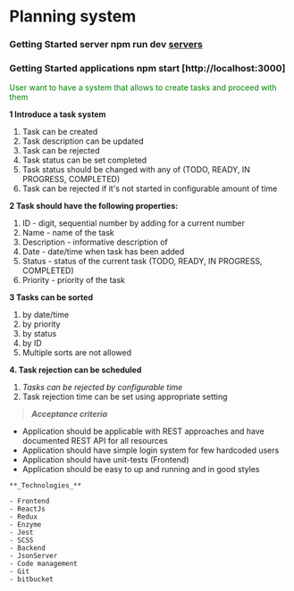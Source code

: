 # Planning system

### Getting Started server npm run dev [servers](https://github.com/NataliBorshch/be-task)

### Getting Started applications npm start [http://localhost:3000]

<font color='green'>User want to have a system that allows to create tasks and
proceed with them</font>

**1 Introduce a task system**

1. Task can be created
2. Task description can be updated
3. Task can be rejected
4. Task status can be set completed
5. Task status should be changed with any of (TODO, READY, IN PROGRESS,
   COMPLETED)
6. Task can be rejected if it's not started in configurable amount of time

**2 Task should have the following properties:**

1. ID - digit, sequential number by adding for a current number
2. Name - name of the task
3. Description - informative description of
4. Date - date/time when task has been added
5. Status - status of the current task (TODO, READY, IN PROGRESS, COMPLETED)
6. Priority - priority of the task

**3 Tasks can be sorted**

1. by date/time
2. by priority
3. by status
4. by ID
5. Multiple sorts are not allowed

**4. Task rejection can be scheduled**

1. _Tasks can be rejected by configurable time_
2. Task rejection time can be set using appropriate setting

> **_Acceptance criteria_**

- Application should be applicable with REST approaches and have documented REST
  API for all resources
- Application should have simple login system for few hardcoded users
- Application should have unit-tests (Frontend)
- Application should be easy to up and running and in good styles

```
**_Technologies_**

- Frontend
- ReactJs
- Redux
- Enzyme
- Jest
- SCSS
- Backend
- JsonServer
- Code management
- Git
- bitbucket

```
